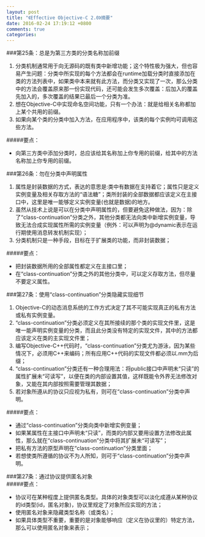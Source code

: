 ```yaml
---
layout: post
title: "《Effective Objective-C 2.0》摘要"
date: 2016-02-24 17:19:12 +0800
comments: true
categories: 
---  
```


###第25条：总是为第三方类的分类名称加前缀  
1. 分类机制通常用于向无源码的既有类中新增功能；这个特性极为强大，但也容易产生问题：分类中所实现的每个方法都会在runtime加载分类时直接添加在类的方法列表中，如果类中本来就有此方法，而分类又实现了一次，那么分类中的方法会覆盖原来那一份实现代码，还可能会发生多次覆盖：后加入的覆盖先加入的，多次覆盖的结果已最后一个分类为准。  
2. 想在Objective-C中实现命名空间功能，只有一个办法：就是给相关名称都加上某个共用的前缀。  
3. 如果向某个类的分类中加入方法，在应用程序中，该类的每个实例均可调用这些方法。  
 
#####要点：
* 向第三方类中添加分类时，总应该给其名称加上你专用的前缀，给其中的方法名称加上你专用的前缀。  

###第26条：勿在分类中声明属性  
1. 属性是封装数据的方式，表达的意思是:类中有数据在支持着它；属性只是定义实例变量及相关存取方法的“语法糖”；类所封装的全部数据都应该定义在主接口中，这里是唯一能够定义实例变量(也就是数据)的地方。
2. 虽然从技术上说是可以在分类中声明属性的，但要避免这种做法，因为：除了“class-continuation”分类之外，其他分类都无法向类中新增实例变量，导致无法合成实现属性所需的实例变量（例外：可以声明为@dynamic表示在运行期使用消息转发机制实现）；   
2. 分类机制只是一种手段，目标在于扩展类的功能，而非封装数据；  

#####要点：
* 把封装数据所用的全部属性都定义在主接口里；
* 在“class-continuation”分类之外的其他分类中，可以定义存取方法，但尽量不要定义属性。  

###第27条：使用“class-continuation”分类隐藏实现细节  
1. Objective-C的动态消息系统的工作方式决定了其不可能实现真正的私有方法或私有实例变量。
2. “class-continuation”分类必须定义在其所接续的那个类的实现文件里，这是唯一能声明实例变量的分类，而且此分类没有特定的实现文件，其中的方法都应该定义在类的主实现文件里；
3. 编写Objective-C++代码时，“class-continuation”分类尤为游泳，因为某些情况下，必须用C++来编码；所有应用C++代码的实现文件都必须以.mm为后缀；
4. “class-continuation”分类还有一种合理用法：将public接口中声明未“只读”的属性扩展未“可读写”，以便在类的内部设置其值，这样既能令外界无法修改对象，又能在其内部按照需要管理其数据；  
5. 若对象所遵从的协议只应视为私有，则可在“class-continuation”分类中声明。  

#####要点：
* 通过“class-continuation”分类向类中新增实例变量；
* 如果某属性在主接口中声明未“只读”，而类的内部又要用设置方法修改此属性，那么就在“class-continuation”分类中将其扩展未“可读写”；
* 把私有方法的原型声明在“class-continuation”分类里面；
* 若想使类所遵循的协议不为人所知，则可于“class-continuation”分类中声明。  

###第27条：通过协议提供匿名对象  
#####要点：
* 协议可在某种程度上提供匿名类型。具体的对象类型可以淡化成遵从某种协议的id类型(id<Protocol>，匿名对象)，协议里规定了对象所应实现的方法；
* 使用匿名对象来隐藏类型名称（或类名）；
* 如果具体类型不重要，重要的是对象能够响应（定义在协议里的）特定方法，那么可以使用匿名对象来表示；  

